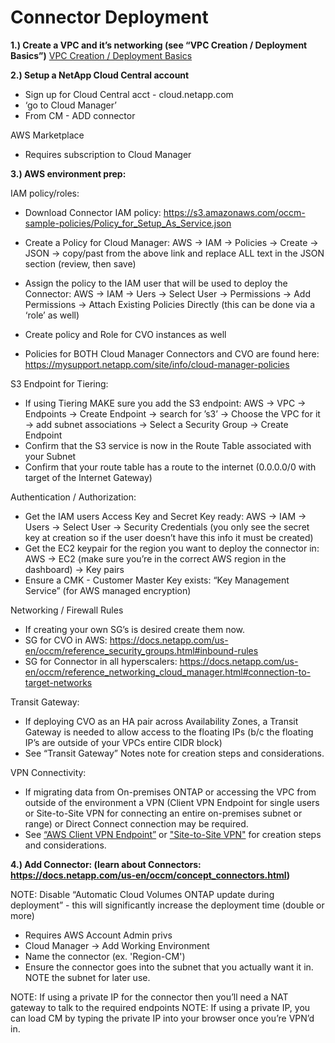 # Connector Deployment

**1.) Create a VPC and it’s networking (see “VPC Creation / Deployment Basics”)**
[VPC Creation / Deployment Basics](/AWS/VPC_Creation_Deployment_Basics.md#vpc-creation-deployment-basics)

**2.) Setup a NetApp Cloud Central account**

- Sign up for Cloud Central acct - cloud.netapp.com
- ‘go to Cloud Manager’
- From CM - ADD connector

AWS Marketplace

- Requires subscription to Cloud Manager

**3.) AWS environment prep:**

IAM policy/roles:

- Download Connector IAM policy: https://s3.amazonaws.com/occm-sample-policies/Policy_for_Setup_As_Service.json
- Create a Policy for Cloud Manager: AWS -> IAM -> Policies -> Create -> JSON -> copy/past from the above link and replace ALL text in the JSON section (review, then save)

- Assign the policy to the IAM user that will be used to deploy the Connector: AWS -> IAM -> Uers -> Select User -> Permissions -> Add Permissions -> Attach Existing Policies Directly (this can be done via a ‘role’ as well)
- Create policy and Role for CVO instances as well
- Policies for BOTH Cloud Manager Connectors and CVO are found here: https://mysupport.netapp.com/site/info/cloud-manager-policies

S3 Endpoint for Tiering:

- If using Tiering MAKE sure you add the S3 endpoint: AWS -> VPC -> Endpoints -> Create Endpoint -> search for ’s3’ -> Choose the VPC for it -> add subnet associations -> Select a Security Group -> Create Endpoint
- Confirm that the S3 service is now in the Route Table associated with your Subnet
- Confirm that your route table has a route to the internet (0.0.0.0/0 with target of the Internet Gateway)

Authentication / Authorization:

- Get the IAM users Access Key and Secret Key ready: AWS -> IAM -> Users -> Select User -> Security Credentials (you only see the secret key at creation so if the user doesn’t have this info it must be created)
- Get the EC2 keypair for the region you want to deploy the connector in: AWS -> EC2 (make sure you’re in the correct AWS region in the dashboard) -> Key pairs
- Ensure a CMK - Customer Master Key exists: “Key Management Service” (for AWS managed encryption)

Networking / Firewall Rules

- If creating your own SG’s is desired create them now.
- SG for CVO in AWS: https://docs.netapp.com/us-en/occm/reference_security_groups.html#inbound-rules
- SG for Connector in all hyperscalers: https://docs.netapp.com/us-en/occm/reference_networking_cloud_manager.html#connection-to-target-networks

Transit Gateway:

- If deploying CVO as an HA pair across Availability Zones, a Transit Gateway is needed to allow access to the floating IPs (b/c the floating IP’s are outside of your VPCs entire CIDR block)
- See “Transit Gateway” Notes note for creation steps and considerations.

VPN Connectivity:

- If migrating data from On-premises ONTAP or accessing the VPC from outside of the environment a VPN (Client VPN Endpoint for single users or Site-to-Site VPN for connecting an entire on-premises subnet or range) or Direct Connect connection may be required.
- See [“AWS Client VPN Endpoint”](/AWS/Client_VPN_Endpoint.md#client-vpn-endpoint) or ["Site-to-Site VPN"](/AWS/Site-to-Site_VPN.md#site-to-site-vpn) for creation steps and considerations.

**4.) Add Connector: (learn about Connectors: https://docs.netapp.com/us-en/occm/concept_connectors.html)**

NOTE: Disable “Automatic Cloud Volumes ONTAP update during deployment” - this will significantly increase the deployment time (double or more)

- Requires AWS Account Admin privs
- Cloud Manager -> Add Working Environment
- Name the connector (ex. 'Region-CM')
- Ensure the connector goes into the subnet that you actually want it in.  NOTE the subnet for later use.

NOTE: If using a private IP for the connector then you’ll need a NAT gateway to talk to the required endpoints
NOTE: If using a private IP, you can load CM by typing the private IP into your browser once you’re VPN’d in.
